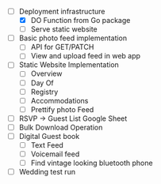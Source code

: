 - [ ] Deployment infrastructure
  - [x] DO Function from Go package
  - [ ] Serve static website
- [ ] Basic photo feed implementation
  - [ ] API for GET/PATCH
  - [ ] View and upload feed in web app
- [ ] Static Website Implementation
  - [ ] Overview
  - [ ] Day Of
  - [ ] Registry
  - [ ] Accommodations
  - [ ] Prettify photo Feed
- [ ] RSVP -> Guest List Google Sheet
- [ ] Bulk Download Operation
- [ ] Digital Guest book
  - [ ] Text Feed
  - [ ] Voicemail feed
  - [ ] Find vintage looking bluetooth phone
- [ ] Wedding test run
